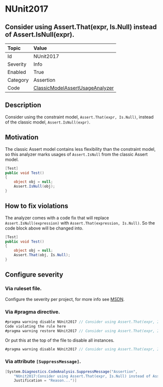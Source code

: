 # NUnit2017

## Consider using Assert.That(expr, Is.Null) instead of Assert.IsNull(expr).

| Topic    | Value
| :--      | :--
| Id       | NUnit2017
| Severity | Info
| Enabled  | True
| Category | Assertion
| Code     | [ClassicModelAssertUsageAnalyzer](https://github.com/nunit/nunit.analyzers/blob/0.2.0/src/nunit.analyzers/ClassicModelAssertUsage/ClassicModelAssertUsageAnalyzer.cs)

## Description

Consider using the constraint model, `Assert.That(expr, Is.Null)`, instead of the classic model, `Assert.IsNull(expr)`.

## Motivation

The classic Assert model contains less flexibility than the constraint model,
so this analyzer marks usages of `Assert.IsNull` from the classic Assert model.

```csharp
[Test]
public void Test()
{
    object obj = null;
    Assert.IsNull(obj);
}
```

## How to fix violations

The analyzer comes with a code fix that will replace `Assert.IsNull(expression)` with
`Assert.That(expression, Is.Null)`. So the code block above will be changed into.

```csharp
[Test]
public void Test()
{
    object obj = null;
    Assert.That(obj, Is.Null);
}
```

<!-- start generated config severity -->
## Configure severity

### Via ruleset file.

Configure the severity per project, for more info see [MSDN](https://msdn.microsoft.com/en-us/library/dd264949.aspx).

### Via #pragma directive.

```csharp
#pragma warning disable NUnit2017 // Consider using Assert.That(expr, Is.Null) instead of Assert.IsNull(expr).
Code violating the rule here
#pragma warning restore NUnit2017 // Consider using Assert.That(expr, Is.Null) instead of Assert.IsNull(expr).
```

Or put this at the top of the file to disable all instances.
```csharp
#pragma warning disable NUnit2017 // Consider using Assert.That(expr, Is.Null) instead of Assert.IsNull(expr).
```

### Via attribute `[SuppressMessage]`.

```csharp
[System.Diagnostics.CodeAnalysis.SuppressMessage("Assertion", 
    "NUnit2017:Consider using Assert.That(expr, Is.Null) instead of Assert.IsNull(expr).",
    Justification = "Reason...")]
```
<!-- end generated config severity -->
